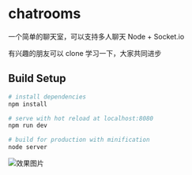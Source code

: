 # chatrooms

一个简单的聊天室，可以支持多人聊天 Node + Socket.io

有兴趣的朋友可以 clone 学习一下，大家共同进步

## Build Setup

``` bash
# install dependencies
npm install

# serve with hot reload at localhost:8080
npm run dev

# build for production with minification
node server 

```


![效果图片](https://github.com/guopz/nodojs-chatrooms/blob/master/public/img/GIF.gif)
